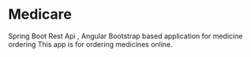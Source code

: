 # Medicare
Spring Boot Rest Api , Angular Bootstrap  based application for medicine ordering
This app is for ordering medicines online.
